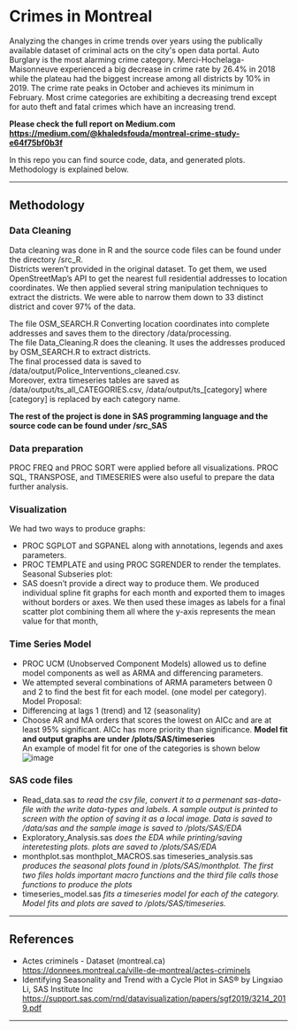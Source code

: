 # Crimes in Montreal
 Analyzing the changes in crime trends over years using the publically available dataset of criminal acts on the city's open data portal. Auto Burglary is the most alarming crime category. Merci-Hochelaga-Maisonneuve experienced a big decrease in crime rate by 26.4% in 2018 while the plateau had the biggest increase among all districts by 10% in 2019. The crime rate peaks in October and achieves its minimum in February. Most crime categories are exhibiting a decreasing trend except for auto theft and fatal crimes which have an increasing trend.  
 
 **Please check the full report on Medium.com https://medium.com/@khaledsfouda/montreal-crime-study-e64f75bf0b3f** 
 
 In this repo you can find source code, data, and generated plots.   
 Methodology is explained below.  
 
 -------------------
 
 ## Methodology
 ### Data Cleaning
 
 Data cleaning was done in R and the source code files can be found under the directory /src_R.    
 Districts weren’t provided in the original dataset. To get them, we used OpenStreetMap’s API to get the nearest full residential addresses to location coordinates. We then applied several string manipulation techniques to extract the districts. We were able to narrow them down to 33 distinct district and cover 97% of the data.  

The file OSM_SEARCH.R Converting location coordinates into complete addresses and saves them to the directory /data/processing.   
The file Data_Cleaning.R does the cleaning. It uses the addresses produced by OSM_SEARCH.R to extract districts.  
The final processed data is saved to /data/output/Police_Interventions_cleaned.csv.  
Moreover, extra timeseries tables are saved as  /data/output/ts_all_CATEGORIES.csv, /data/output/ts_[category] where [category] is replaced by each category name.  

**The rest of the project is done in SAS programming language and the source code can be found under /src_SAS**
### Data preparation
 PROC FREQ and PROC SORT were applied before all visualizations. PROC SQL, TRANSPOSE, and TIMESERIES were also useful to prepare the data further analysis.  
### Visualization
We had two ways to produce graphs:  
- PROC SGPLOT and SGPANEL along with annotations, legends and axes parameters.  
- PROC TEMPLATE and using PROC SGRENDER to render the templates.  
Seasonal Subseries plot:  
- SAS doesn’t provide a direct way to produce them. We produced individual spline fit graphs for each month and exported them to images without borders or axes. We then used these images as labels for a final scatter plot combining them all where the y-axis represents the mean value for that month,  
### Time Series Model
- PROC UCM (Unobserved Component Models) allowed us to define model components as well as ARMA and differencing parameters.  
- We attempted several combinations of ARMA parameters between 0 and 2 to find the best fit for each model. (one model per category).  
Model Proposal:
- Differencing at lags 1 (trend) and 12 (seasonality)
- Choose AR and MA orders that scores the lowest on AICc and are at least 95% significant. AICc has more priority than significance.
**Model fit and output graphs are under /plots/SAS/timeseries**  
 An example of model fit for one of the categories is shown below   
 ![image](https://user-images.githubusercontent.com/12818464/129916416-5c7fae1f-744a-4c8e-9f9e-1979395ffe82.png)
   
 ### SAS code files
 - Read_data.sas *to read the csv file, convert it to a permenant sas-data-file with the write data-types and labels. A sample output is printed to screen with the option of saving it as a local image. Data is saved to /data/sas and the sample image is saved to /plots/SAS/EDA*   
 -  Exploratory_Analysis.sas *does the EDA while printing/saving interetesting plots. plots are saved to /plots/SAS/EDA*  
 -  monthplot.sas monthplot_MACROS.sas timeseries_analysis.sas *produces the seasonal plots found in /plots/SAS/monthplot. The first two files holds important macro functions and the third file calls those functions to produce the plots*  
 -  timeseries_model.sas *fits a timeseries model for each of the category. Model fits and plots are saved to /plots/SAS/timeseries.*  

-------------  

## References  

- Actes criminels - Dataset (montreal.ca) 
https://donnees.montreal.ca/ville-de-montreal/actes-criminels  
- Identifying Seasonality and Trend with a Cycle Plot in SAS® by Lingxiao Li, SAS Institute Inc
https://support.sas.com/rnd/datavisualization/papers/sgf2019/3214_2019.pdf  

------------------
